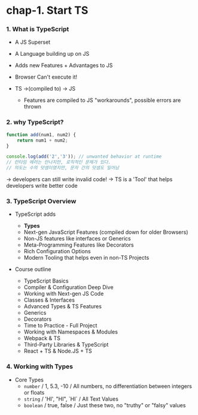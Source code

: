 # chap-1. Start TS

### 1. What is TypeScript

- A JS Superset
- A Language building up on JS
- Adds new Features + Advantages to JS
- Browser Can't execute it!

- TS ->(compiled to) -> JS
  - Features are compiled to JS "workarounds", possible errors are thrown

### 2. why TypeScript?

```js
function add(num1, num2) {
    return num1 + num2;
}

console.log(add('2','3')); // unwanted behavior at runtime
// 런타임 에러는 안나지만, 로직적인 문제가 있다.
// 의도는 수의 덧셈이였지만, 문자 간의 덧셈도 일어남
```

-> developers can still write invalid code! -> TS is a 'Tool' that helps developers write better code

### 3. TypeScript Overview

- TypeScript adds
  - **Types**	
  - Next-gen JavaScript Features (compiled down for older Browsers)
  - Non-JS features like interfaces or Generics
  - Meta-Programming Features like Decorators
  - Rich Configuration Options
  - Modern Tooling that helps even in non-TS Projects

- Course outline
  - TypeScript Basics
  - Compiler & Configuration Deep Dive
  - Working  with Next-gen JS Code
  - Classes & Interfaces
  - Advanced Types & TS Features
  - Generics
  - Decorators
  - Time to Practice - Full Project
  - Working with Namespaces & Modules
  - Webpack & TS
  - Third-Party Libraries & TypeScript
  - React + TS & Node.JS + TS

### 4. Working with Types

- Core Types
  - `number`  / 1, 5.3, -10 / All numbers, no differentiation between integers or floats
  - `string` / 'HI', "HI", \`HI` / All Text Values
  - `boolean` / true, false / Just these two, no "truthy" or "falsy" values

